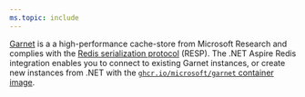 ```yaml
---
ms.topic: include
---
```


[Garnet](https://microsoft.github.io/garnet/) is a a high-performance cache-store from Microsoft Research and complies with the [Redis serialization protocol](../stackexchange-redis-caching-overview.md#redis-serialization-protocol-resp) (RESP). The .NET Aspire Redis integration enables you to connect to existing Garnet instances, or create new instances from .NET with the [`ghcr.io/microsoft/garnet` container image](https://github.com/microsoft/garnet/pkgs/container/garnet).
